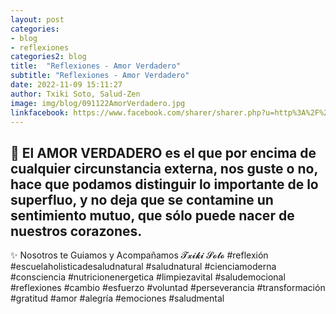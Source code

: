```yaml
---
layout: post
categories:
- blog
- reflexiones
categories2: blog
title:  "Reflexiones - Amor Verdadero"
subtitle: "Reflexiones - Amor Verdadero"
date: 2022-11-09 15:11:27
author: Txiki Soto, Salud-Zen
image: img/blog/091122AmorVerdadero.jpg
linkfacebook: https://www.facebook.com/sharer/sharer.php?u=http%3A%2F%2Fwww.salud-zen.com%2Fblog%2Freflexiones%2F2022%2F011%2F09%2Freflexiones-amor-verdadero.html&amp;src=sdkpreparse
---
```

💚 El AMOR VERDADERO es el que por encima de cualquier circunstancia externa, nos guste o no, hace que podamos distinguir lo importante de lo superfluo, y no deja que se contamine un sentimiento mutuo, que sólo puede nacer de nuestros corazones.
-----------------------------------
✨ Nosotros te Guiamos y Acompañamos
𝓣𝔁𝓲𝓴𝓲 𝓢𝓸𝓽𝓸
#reflexión #escuelaholisticadesaludnatural #saludnatural #cienciamoderna #consciencia #nutricionenergetica #limpiezavital #saludemocional #reflexiones #cambio #esfuerzo #voluntad #perseverancia #transformación #gratitud #amor #alegría #emociones
#saludmental
